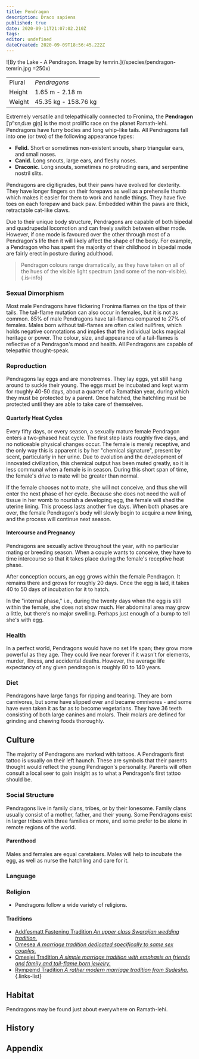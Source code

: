 ```yaml
---
title: Pendragon
description: Draco sapiens
published: true
date: 2020-09-11T21:07:02.210Z
tags: 
editor: undefined
dateCreated: 2020-09-09T18:56:45.222Z
---
```


![By the Lake - A Pendragon. Image by temrin.](/species/pendragon-temrin.jpg =250x)

| | |
|-|-|
| Plural        | *Pendragons* |
| Height        | 1.65 m - 2.18 m |
| Weight        | 45.35 kg - 158.76 kg |

Extremely versatile and telepathically connected to Fronima, the **Pendragon** \[ˈpʰɛnˌdɹæ gjn̩\] is the most prolific race on the planet Ramath-lehi. Pendragons have furry bodies and long whip-like tails. All Pendragons fall into one (or two) of the following appearance types:

- **Felid.** Short or sometimes non-existent snouts, sharp triangular ears, and small noses. 
- **Canid.** Long snouts, large ears, and fleshy noses. 
- **Draconic.** Long snouts, sometimes no protruding ears, and serpentine nostril slits.

Pendragons are digitigrades, but their paws have evolved for dexterity. They have longer fingers on their forepaws as well as a prehensile thumb which makes it easier for them to work and handle things. They have five toes on each forepaw and back paw. Embedded within the paws are thick, retractable cat-like claws.

Due to their unique body structure, Pendragons are capable of both bipedal and quadrupedal locomotion and can freely switch between either mode. However, if one mode is favoured over the other through most of a Pendragon's life then it will likely affect the shape of the body. For example, a Pendragon who has spent the majority of their childhood in bipedal mode are fairly erect in posture during adulthood.

> Pendragon colours range dramatically, as they have taken on all of the hues of the visible light spectrum (and some of the non-visible).
{.is-info}

### Sexual Dimorphism

Most male Pendragons have flickering Fronima flames on the tips of their tails. The tail-flame mutation can also occur in females, but it is not as common. 85% of male Pendragons have tail-flames compared to 27% of females. Males born without tail-flames are often called nullfires, which holds negative connotations and implies that the individual lacks magical heritage or power. The colour, size, and appearance of a tail-flames is reflective of a Pendragon's mood and health. All Pendragons are capable of telepathic thought-speak.

### Reproduction

Pendragons lay eggs and are monotremes. They lay eggs, yet still hang around to suckle their young. The eggs must be incubated and kept warm for roughly 40-50 days, about a quarter of a Ramathian year, during which they must be protected by a parent. Once hatched, the hatchling must be protected until they are able to take care of themselves.

#### Quarterly Heat Cycles

Every fifty days, or every season, a sexually mature female Pendragon enters a two-phased heat cycle. The first step lasts roughly five days, and no noticeable physical changes occur. The female is merely receptive, and the only way this is apparent is by her "chemical signature", present by scent, particularly in her urine. Due to evolution and the development of innovated civilization, this chemical output has been muted greatly, so it is less communal when a female is in season. During this short span of time, the female's drive to mate will be greater than normal.

If the female chooses not to mate, she will not conceive, and thus she will enter the next phase of her cycle. Because she does not need the wall of tissue in her womb to nourish a developing egg, the female will shed the uterine lining. This process lasts another five days. When both phases are over, the female Pendragon's body will slowly begin to acquire a new lining, and the process will continue next season.

#### Intercourse and Pregnancy

Pendragons are sexually active throughout the year, with no particular mating or breeding season. When a couple wants to conceive, they have to time intercourse so that it takes place during the female's receptive heat phase.

After conception occurs, an egg grows within the female Pendragon. It remains there and grows for roughly 20 days. Once the egg is laid, it takes 40 to 50 days of incubation for it to hatch.

In the "internal phase," i.e., during the twenty days when the egg is still within the female, she does not show much. Her abdominal area may grow a little, but there's no major swelling. Perhaps just enough of a bump to tell she's with egg.

### Health

In a perfect world, Pendragons would have no set life span; they grow more powerful as they age. They could live near forever if it wasn't for elements, murder, illness, and accidental deaths. However, the average life expectancy of any given pendragon is roughly 80 to 140 years.

### Diet

Pendragons have large fangs for ripping and tearing. They are born carnivores, but some have slipped over and became omnivores - and some have even taken it as far as to become vegetarians. They have 36 teeth consisting of both large canines and molars. Their molars are defined for grinding and chewing foods thoroughly.

## Culture

The majority of Pendragons are marked with tattoos. A Pendragon’s first tattoo is usually on their left haunch. These are symbols that their parents thought would reflect the young Pendragon's personality. Parents will often consult a local seer to gain insight as to what a Pendragon's first tattoo should be.

### Social Structure

Pendragons live in family clans, tribes, or by their lonesome. Family clans usually consist of a mother, father, and their young. Some Pendragons exist in larger tribes with three families or more, and some prefer to be alone in remote regions of the world.

#### Parenthood

Males and females are equal caretakers. Males will help to incubate the egg, as well as nurse the hatchling and care for it. 

### Language

### Religion

- Pendragons follow a wide variety of religions.

#### Traditions

- [Addfesmatt Fastening Tradition *An upper class Swarajian wedding tradition.*](/traditions/addfesmatt-fastening-tradition)
- [Omesea *A marriage tradition dedicated specifically to same sex couples.*](/traditions/omesea)
- [Omesjei Tradition *A simple marriage tradition with emphasis on friends and family and tail-flame born jewelry.*](/traditions/omesjei-tradition)
- [Rympemd Tradition *A rather modern marriage tradition from Sudesha.*](/traditions/rympemd-tradition)
{.links-list}

## Habitat

Pendragons may be found just about everywhere on Ramath-lehi.

## History

## Appendix